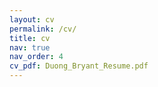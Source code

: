 ```yaml
---
layout: cv
permalink: /cv/
title: cv
nav: true
nav_order: 4
cv_pdf: Duong_Bryant_Resume.pdf
---
```

